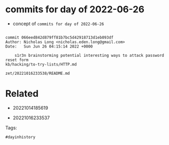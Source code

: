 # commits for day of 2022-06-26

- concept of `commits for day of 2022-06-26`

```

commit 066eed842d879ff81b7bc5d42918713d1eb093df
Author: Nicholas Long <nicholas.eden.long@gmail.com>
Date:   Sun Jun 26 04:15:14 2022 +0000

    s1r3n brainstorming potential interesting ways to attack password reset form
kb/hacking/to-try-lists/HTTP.md
```

` zet/20221016233538/README.md `

# Related

- 20221014185619

- 20221016233537

Tags:

    #dayinhistory
